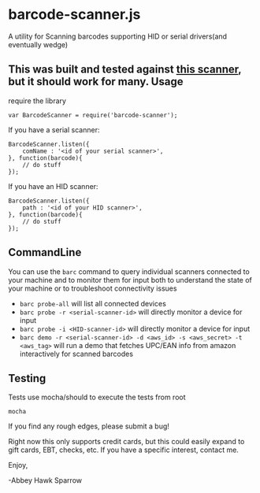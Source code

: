 barcode-scanner.js
==================
A utility for Scanning barcodes supporting HID or serial drivers(and eventually wedge)

This was built and tested against [this scanner](https://www.amazon.com/gp/product/B00Y83TXOE/ref=as_li_qf_sp_asin_il_tl?ie=UTF8&tag=khrome-20&camp=1789&creative=9325&linkCode=as2&creativeASIN=B00Y83TXOE&linkId=6d3e5fee052ba6406daf2379db13c971), but it should work for many.
Usage
-----

require the library
    
    var BarcodeScanner = require('barcode-scanner');

If you have a serial scanner:

    BarcodeScanner.listen({
        comName : '<id of your serial scanner>',
    }, function(barcode){
    	// do stuff
    });

If you have an HID scanner:

    BarcodeScanner.listen({
        path : '<id of your HID scanner>',
    }, function(barcode){
    	// do stuff
    });
    
CommandLine
-----------
You can use the `barc` command to query individual scanners connected to your machine and to monitor them for input both to understand the state of your machine or to troubleshoot connectivity issues

- `barc probe-all` will list all connected devices
- `barc probe -r <serial-scanner-id>` will directly monitor a device for input
- `barc probe -i <HID-scanner-id>` will directly monitor a device for input
- `barc demo -r <serial-scanner-id> -d <aws_id> -s <aws_secret> -t <aws_tag>` will run a demo that fetches UPC/EAN info from amazon interactively for scanned barcodes



Testing
-------
Tests use mocha/should to execute the tests from root

    mocha

If you find any rough edges, please submit a bug!

Right now this only supports credit cards, but this could easily expand to gift cards, EBT, checks, etc. If you have a specific interest, contact me.

Enjoy,

-Abbey Hawk Sparrow